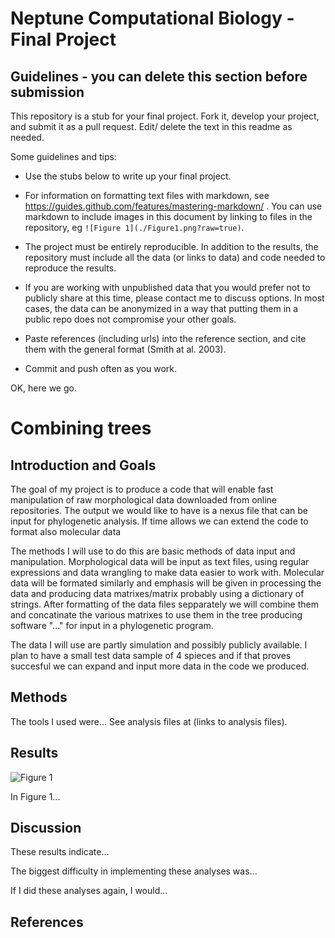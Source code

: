 # Neptune Computational Biology - Final Project

## Guidelines - you can delete this section before submission

This repository is a stub for your final project. Fork it, develop your project, and submit it as a pull request. Edit/ delete the text in this readme as needed.

Some guidelines and tips:

- Use the stubs below to write up your final project.

- For information on formatting text files with markdown, see https://guides.github.com/features/mastering-markdown/ . You can use markdown to include images in this document by linking to files in the repository, eg `![Figure 1](./Figure1.png?raw=true)`.

- The project must be entirely reproducible. In addition to the results, the repository must include all the data (or links to data) and code needed to reproduce the results.

- If you are working with unpublished data that you would prefer not to publicly share at this time, please contact me to discuss options. In most cases, the data can be anonymized in a way that putting them in a public repo does not compromise your other goals.

- Paste references (including urls) into the reference section, and cite them with the general format (Smith at al. 2003).

- Commit and push often as you work.

OK, here we go.

# Combining trees

## Introduction and Goals

The goal of my project is to produce a code that will enable fast manipulation of raw  morphological data downloaded from online repositories. The output we would like to have is a
nexus file that can be input for phylogenetic analysis. If time allows we can extend the code to format also molecular data

The methods I will use to do this are basic methods of data input and manipulation. Morphological data will be input as text files,
using regular expressions and data wrangling to make data easier to work with.
Molecular data will be formated similarly and emphasis will be given in processing the data and
producing data matrixes/matrix probably using a dictionary of strings. 
After formatting of the data files sepparately we will combine them and concatinate the various matrixes to use them in the tree producing software "..."
for input in a phylogenetic program.

The data I will use are partly simulation and possibly publicly available. I plan to have a small test data sample of 4 spieces and if that proves succesful we can expand and input more data in the code we produced.

## Methods

The tools I used were... See analysis files at (links to analysis files).

## Results

![Figure 1](./Figure1.png?raw=true)

In Figure 1...

## Discussion

These results indicate...

The biggest difficulty in implementing these analyses was...

If I did these analyses again, I would...

## References

